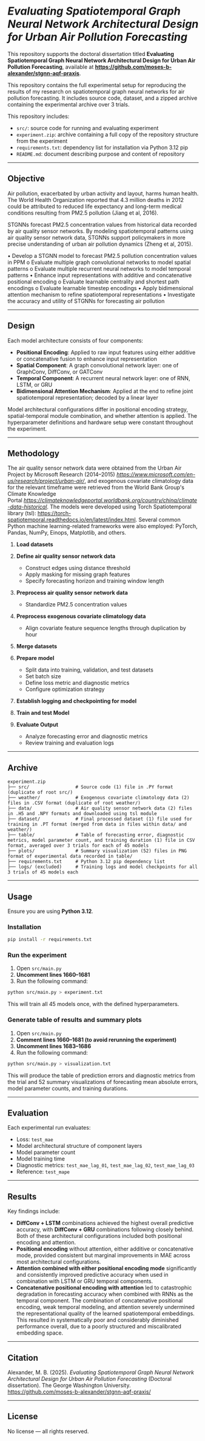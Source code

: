 # ***Evaluating Spatiotemporal Graph Neural Network Architectural Design for Urban Air Pollution Forecasting***

This repository supports the doctoral dissertation titled **Evaluating Spatiotemporal Graph Neural Network Architectural Design for Urban Air Pollution Forecasting**, available at **https://github.com/moses-b-alexander/stgnn-aqf-praxis**.

This repository contains the full experimental setup for reproducing the results of my research on spatiotemporal graph neural networks for air pollution forecasting. It includes source code, dataset, and a zipped archive containing the experimental archive over 3 trials.

This repository includes:

* `src/`: source code for running and evaluating experiment
* `experiment.zip`: archive containing a full copy of the repository structure from the experiment
* `requirements.txt`: dependency list for installation via Python 3.12 pip
* `README.md`: document describing purpose and content of repository

---

## Objective

Air pollution, exacerbated by urban activity and layout, harms human health. The World Health Organization reported that 4.3 million deaths in 2012 could be attributed to reduced life expectancy and long-term medical conditions resulting from PM2.5 pollution (Jiang et al, 2016).

STGNNs forecast PM2.5 concentration values from historical data recorded by air quality sensor networks. By modeling spatiotemporal patterns using air quality sensor network data, STGNNs support policymakers in more precise understanding of urban air pollution dynamics (Zheng et al, 2015).

•	Develop a STGNN model to forecast PM2.5 pollution concentration values in PPM
o	Evaluate multiple graph convolutional networks to model spatial patterns
o	Evaluate multiple recurrent neural networks to model temporal patterns
•	Enhance input representations with additive and concatenative positional encoding
o	Evaluate learnable centrality and shortest path encodings
o	Evaluate learnable timestep encodings
•	Apply bidimensional attention mechanism to refine spatiotemporal representations
•	Investigate the accuracy and utility of STGNNs for forecasting air pollution


---

## Design

Each model architecture consists of four components:

* **Positional Encoding**: Applied to raw input features using either additive or concatenative fusion to enhance input representation
* **Spatial Component**: A graph convolutional network layer: one of GraphConv, DiffConv, or GATConv
* **Temporal Component**: A recurrent neural network layer: one of RNN, LSTM, or GRU
* **Bidimensional Attention Mechanism**: Applied at the end to refine joint spatiotemporal representation; decoded by a linear layer

Model architectural configurations differ in positional encoding strategy, spatial-temporal module combination, and whether attention is applied. The hyperparameter definitions and hardware setup were constant throughout the experiment.

---

## Methodology

The air quality sensor network data were obtained from the Urban Air Project by Microsoft Research (2014–2015) *https://www.microsoft.com/en-us/research/project/urban-air/*, and exogenous covariate climatology data for the relevant timeframe were retrieved from the World Bank Group's Climate Knowledge Portal *https://climateknowledgeportal.worldbank.org/country/china/climate-data-historical*. The models were developed using Torch Spatiotemporal library (tsl): https://torch-spatiotemporal.readthedocs.io/en/latest/index.html. Several common Python machine learning-related frameworks were also employed: PyTorch, Pandas, NumPy, Einops, Matplotlib, and others.

1. **Load datasets**
2. **Define air quality sensor network data**

   * Construct edges using distance threshold
   * Apply masking for missing graph features
   * Specify forecasting horizon and training window length
3. **Preprocess air quality sensor network data**

   * Standardize PM2.5 concentration values
4. **Preprocess exogenous covariate climatology data**

   * Align covariate feature sequence lengths through duplication by hour
5. **Merge datasets**
6. **Prepare model**

   * Split data into training, validation, and test datasets
   * Set batch size
   * Define loss metric and diagnostic metrics
   * Configure optimization strategy
7. **Establish logging and checkpointing for model**
8. **Train and test Model**
9. **Evaluate Output**

   * Analyze forecasting error and diagnostic metrics
   * Review training and evaluation logs

---

## Archive

```
experiment.zip
├── src/                 # Source code (1) file in .PY format (duplicate of root src/)
├── weather/             # Exogenous covariate climatology data (2) files in .CSV format (duplicate of root weather/)
├── data/                # Air quality sensor network data (2) files in .H5 and .NPY formats and downloaded using tsl module
├── dataset/             # Final processed dataset (1) file used for training in .PT format (merged from data in files within data/ and weather/)
├── table/               # Table of forecasting error, diagnostic metrics, model parameter count, and training duration (1) file in CSV format, averaged over 3 trials for each of 45 models
├── plots/               # Summary visualization (52) files in PNG format of experimental data recorded in table/
├── requirements.txt     # Python 3.12 pip dependency list
├── logs/ (excluded)     # Training logs and model checkpoints for all 3 trials of 45 models each
```

---

## Usage

Ensure you are using **Python 3.12**.

### Installation

```bash
pip install -r requirements.txt
```

### Run the experiment

1. Open `src/main.py`
2. **Uncomment lines 1660–1681**
3. Run the following command:

```bash
python src/main.py > experiment.txt
```

This will train all 45 models once, with the defined hyperparameters.

### Generate table of results and summary plots

1. Open `src/main.py`
2. **Comment lines 1660–1681 (to avoid rerunning the experiment)**
3. **Uncomment lines 1683–1686**
4. Run the following command:

```bash
python src/main.py > visualization.txt
```

This will produce the table of prediction errors and diagnostic metrics from the trial and 52 summary visualizations of forecasting mean absolute errors, model parameter counts, and training durations.

---

## Evaluation

Each experimental run evaluates:

* Loss: `test_mae`
* Model architectural structure of component layers
* Model parameter count
* Model training time
* Diagnostic metrics: `test_mae_lag_01`, `test_mae_lag_02`, `test_mae_lag_03`
* Reference: `test_mape`

---

## Results

Key findings include:

* **DiffConv + LSTM** combinations achieved the highest overall predictive accuracy, with **DiffConv + GRU** combinations following closely behind. Both of these architectural configurations included both positional encoding and attention.
* **Positional encoding** without attention, either additive or concatenative mode, provided consistent but marginal improvements in MAE across most architectural configurations.
* **Attention combined with either positional encoding mode** significantly and consistently improved predictive accuracy when used in combination with LSTM or GRU temporal components.
* **Concatenative positional encoding with attention** led to catastrophic degradation in forecasting accuracy when combined with RNNs as the temporal component. The combination of concatenative positional encoding, weak temporal modeling, and attention severely undermined the representational quality of the learned spatiotemporal embeddings. This resulted in systematically poor and considerably diminished performance overall, due to a poorly structured and miscalibrated embedding space.

---

## Citation

Alexander, M. B. (2025). *Evaluating Spatiotemporal Graph Neural Network Architectural Design for Urban Air Pollution Forecasting* (Doctoral dissertation). The George Washington University. https://github.com/moses-b-alexander/stgnn-aqf-praxis/

---

## License

No license — all rights reserved.









